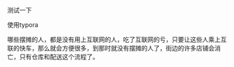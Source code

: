 测试一下



使用typora


哪些摆摊的人，都是没有用上互联网的人，吃了互联网的亏，只要让这些人乘上互联的快车，那么就会方便很多，到那时就没有摆摊的人了，街边的许多店铺会消亡，只有仓库和配送这个流程了。